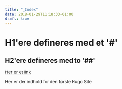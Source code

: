```yaml
---
title: "_Index"
date: 2018-01-29T11:18:33+01:00
draft: true
---
```


# H1'ere defineres med et '#'
## H2'ere defineres med to '##'

[Her er et link](www.google.dk)

Her er der indhold for den første Hugo Site
